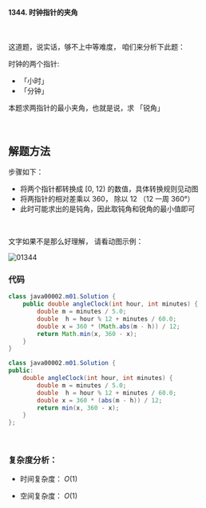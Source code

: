 #### 1344. 时钟指针的夹角

&nbsp;

这道题，说实话，够不上中等难度， 咱们来分析下此题： 

时钟的两个指针: 

- 「小时」
- 「分钟」

本题求两指针的最小夹角，也就是说，求 「锐角」

&nbsp;

## 解题方法

步骤如下：

- 将两个指针都转换成 [0, 12) 的数值，具体转换规则见动图
- 将两指针的相对差乘以 360， 除以 12 （12 一周 360°）
- 此时可能求出的是钝角，因此取钝角和锐角的最小值即可

&nbsp;

文字如果不是那么好理解， 请看动图示例： 

![01344](/Users/alton/Desktop/01344.gif)



### 代码

```java []
class java00002.m01.Solution {
    public double angleClock(int hour, int minutes) {
        double m = minutes / 5.0;
        double  h = hour % 12 + minutes / 60.0;
        double x = 360 * (Math.abs(m - h)) / 12;
        return Math.min(x, 360 - x);
    }
}
```

```java
class java00002.m01.Solution {
public:
    double angleClock(int hour, int minutes) {
        double m = minutes / 5.0;
        double  h = hour % 12 + minutes / 60.0;
        double x = 360 * (abs(m - h)) / 12;
        return min(x, 360 - x);
    }
};
```

&nbsp;

### 复杂度分析： 

- 时间复杂度： $O(1)$

- 空间复杂度： $O(1)$



